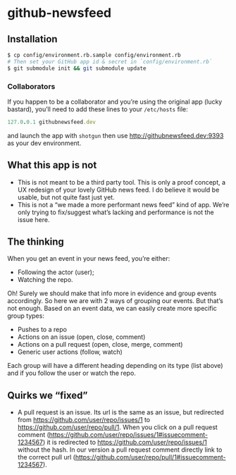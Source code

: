# github-newsfeed

## Installation
```sh
$ cp config/environment.rb.sample config/environment.rb
# Then set your GitHub app id & secret in `config/environment.rb`
$ git submodule init && git submodule update
```

### Collaborators
If you happen to be a collaborator and you’re using the original app (lucky bastard), you’ll need to add these lines to your `/etc/hosts` file:

```rb
127.0.0.1 githubnewsfeed.dev
```

and launch the app with `shotgun` then use http://githubnewsfeed.dev:9393 as your dev environment.


## What this app is not
* This is not meant to be a third party tool. This is only a proof concept, a UX redesign of your lovely GitHub news feed. I do believe it would be usable, but not quite fast just yet.
* This is not a “we made a more performant news feed” kind of app. We’re only trying to fix/suggest what’s lacking and performance is not the issue here.


## The thinking
When you get an event in your news feed, you’re either:
* Following the actor (user);
* Watching the repo.

Oh! Surely we should make that info more in evidence and group events accordingly. So here we are with 2 ways of grouping our events. But that’s not enough. Based on an event data, we can easily create more specific group types:
* Pushes to a repo
* Actions on an issue (open, close, comment)
* Actions on a pull request (open, close, merge, comment)
* Generic user actions (follow, watch)

Each group will have a different heading depending on its type (list above) and if you follow the user or watch the repo.


## Quirks we “fixed”
* A pull request is an issue. Its url is the same as an issue, but redirected from https://github.com/user/repo/issues/1 to https://github.com/user/repo/pull/1. When you click on a pull request comment (https://github.com/user/repo/issues/1#issuecomment-1234567) it is redirected to https://github.com/user/repo/issues/1 without the hash. In our version a pull request comment directly link to the correct pull url (https://github.com/user/repo/pull/1#issuecomment-1234567).
